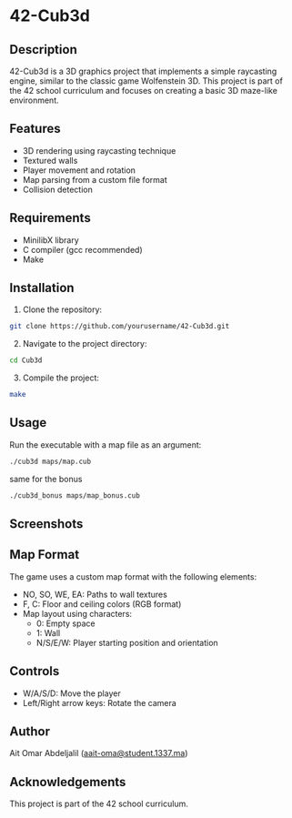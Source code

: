 # 42-Cub3d

## Description
42-Cub3d is a 3D graphics project that implements a simple raycasting engine, similar to the classic game Wolfenstein 3D. This project is part of the 42 school curriculum and focuses on creating a basic 3D maze-like environment.

## Features
- 3D rendering using raycasting technique
- Textured walls
- Player movement and rotation
- Map parsing from a custom file format
- Collision detection

## Requirements
- MinilibX library
- C compiler (gcc recommended)
- Make

## Installation
1. Clone the repository:

```bash
git clone https://github.com/yourusername/42-Cub3d.git
```

2. Navigate to the project directory:

```bash
cd Cub3d
```

3. Compile the project:

```bash
make
```

## Usage
Run the executable with a map file as an argument:

```bash
./cub3d maps/map.cub
```
same for the bonus

```bash
./cub3d_bonus maps/map_bonus.cub
```

## Screenshots



## Map Format
The game uses a custom map format with the following elements:
- NO, SO, WE, EA: Paths to wall textures
- F, C: Floor and ceiling colors (RGB format)
- Map layout using characters:
  - 0: Empty space
  - 1: Wall
  - N/S/E/W: Player starting position and orientation

## Controls
- W/A/S/D: Move the player
- Left/Right arrow keys: Rotate the camera

## Author

Ait Omar Abdeljalil (aait-oma@student.1337.ma)

## Acknowledgements
This project is part of the 42 school curriculum.

